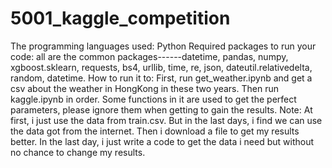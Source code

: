 # 5001_kaggle_competition

The programming languages used: Python
Required packages to run your code: all are the common packages------datetime, pandas, numpy, xgboost.sklearn, requests, bs4, urllib, time, re, json, dateutil.relativedelta, random, datetime. 
How to run it to: First, run get_weather.ipynb and get a csv about the weather in HongKong in these two years. Then run kaggle.ipynb in order. Some functions in it are used to get the perfect parameters, please ignore them when getting to gain the results.
Note: At first, i just use the data from train.csv. But in the last days, i find we can use the data got from the internet. Then i download a file to get my results better. In the last day, i just write a code to get the data i need but without no chance to change my results. 
